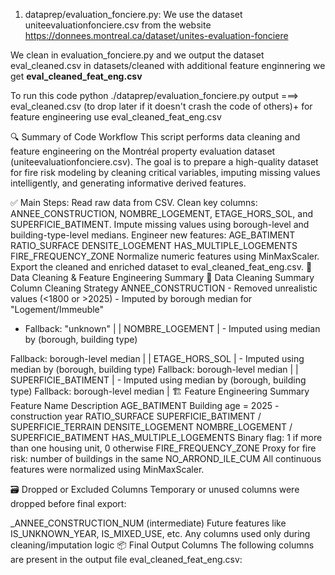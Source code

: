 1. dataprep/evaluation_fonciere.py:  We use the dataset uniteevaluationfonciere.csv from the website https://donnees.montreal.ca/dataset/unites-evaluation-fonciere 

We clean in evaluation_fonciere.py and we output the dataset eval_cleaned.csv in datasets/cleaned with additional feature enginnering we get **eval_cleaned_feat_eng.csv**


To run this code python ./dataprep/evaluation_fonciere.py 
output ===> eval_cleaned.csv (to drop later if it doesn't crash the code of others)+ for feature engineering use eval_cleaned_feat_eng.csv

🔍 Summary of Code Workflow This script performs data cleaning and feature engineering on the Montréal property evaluation dataset (uniteevaluationfonciere.csv). The goal is to prepare a high-quality dataset for fire risk modeling by cleaning critical variables, imputing missing values intelligently, and generating informative derived features.

✅ Main Steps: Read raw data from CSV. Clean key columns: ANNEE_CONSTRUCTION, NOMBRE_LOGEMENT, ETAGE_HORS_SOL, and SUPERFICIE_BATIMENT. Impute missing values using borough-level and building-type-level medians. Engineer new features: AGE_BATIMENT RATIO_SURFACE DENSITE_LOGEMENT HAS_MULTIPLE_LOGEMENTS FIRE_FREQUENCY_ZONE Normalize numeric features using MinMaxScaler. Export the cleaned and enriched dataset to eval_cleaned_feat_eng.csv. 🧹 Data Cleaning & Feature Engineering Summary 📌 Data Cleaning Summary Column Cleaning Strategy ANNEE_CONSTRUCTION - Removed unrealistic values (<1800 or >2025) - Imputed by borough median for "Logement/Immeuble"
- Fallback: "unknown" | | NOMBRE_LOGEMENT | - Imputed using median by (borough, building type)

Fallback: borough-level median | | ETAGE_HORS_SOL | - Imputed using median by (borough, building type)
Fallback: borough-level median | | SUPERFICIE_BATIMENT | - Imputed using median by (borough, building type)
Fallback: borough-level median |
🏗️ Feature Engineering Summary Feature Name Description AGE_BATIMENT Building age = 2025 - construction year RATIO_SURFACE SUPERFICIE_BATIMENT / SUPERFICIE_TERRAIN DENSITE_LOGEMENT NOMBRE_LOGEMENT / SUPERFICIE_BATIMENT HAS_MULTIPLE_LOGEMENTS Binary flag: 1 if more than one housing unit, 0 otherwise FIRE_FREQUENCY_ZONE Proxy for fire risk: number of buildings in the same NO_ARROND_ILE_CUM All continuous features were normalized using MinMaxScaler.

🗃️ Dropped or Excluded Columns Temporary or unused columns were dropped before final export:

_ANNEE_CONSTRUCTION_NUM (intermediate) Future features like IS_UNKNOWN_YEAR, IS_MIXED_USE, etc. Any columns used only during cleaning/imputation logic 📦 Final Output Columns The following columns are present in the output file eval_cleaned_feat_eng.csv:

```text [ 'ID_UEV', 'CIVIQUE_DEBUT', 'CIVIQUE_FIN', 'NOM_RUE', 'SUITE_DEBUT', 'MUNICIPALITE', 'ETAGE_HORS_SOL', 'NOMBRE_LOGEMENT', 'ANNEE_CONSTRUCTION', 'CODE_UTILISATION', 'LETTRE_DEBUT', 'LETTRE_FIN', 'LIBELLE_UTILISATION', 'CATEGORIE_UEF', 'MATRICULE83', 'SUPERFICIE_TERRAIN', 'SUPERFICIE_BATIMENT', 'NO_ARROND_ILE_CUM', 'AGE_BATIMENT', 'RATIO_SURFACE', 'DENSITE_LOGEMENT', 'HAS_MULTIPLE_LOGEMENTS', 'FIRE_FREQUENCY_ZONE' ]

